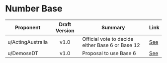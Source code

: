 # Number Base

| Proponent   | Draft Version | Summary                                                                    | Link                                                                                          |
| ----------- | :-----------: | -------------------------------------------------------------------------- | --------------------------------------------------------------------------------------------- |
| u/ActingAustralia  |     v1.0      | Official vote to decide either Base 6 or Base 12                    | [See](https://www.reddit.com/r/EncapsulatedLanguage/comments/hil5am/official_proposal_base_12_or_base_6/) |
| u/DemoseDT  |     v1.0      | Proposal to use Base 6                                                     | [See](https://www.reddit.com/r/EncapsulatedLanguage/comments/hhbond/draft_proposal_base_six/) |


